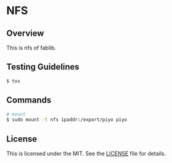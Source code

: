 # NFS

## Overview
This is nfs of fablib.

## Testing Guidelines
``` bash
$ tox
```

## Commands
``` bash
# mount
$ sudo mount -t nfs ipaddr:/export/piyo piyo
```

## License
This is licensed under the MIT. See the [LICENSE](./LICENSE) file for details.
